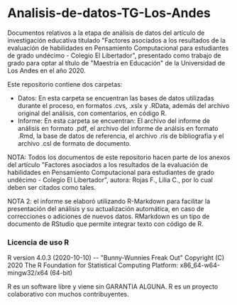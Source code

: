 # Analisis-de-datos-TG-Los-Andes
Documentos relativos a la etapa de análisis de datos del artículo de investigación educativa titulado "Factores asociados a los resultados de la evaluación de habilidades en Pensamiento Computacional para estudiantes de grado undécimo - Colegio El Libertador", presentado como trabajo de grado para optar al título de "Maestría en Educación" de la Universidad de Los Andes en el año 2020.

Este repositorio contiene dos carpetas:

 - Datos: En esta carpeta se encuentran las bases de datos utilizadas durante el proceso, en formatos .cvs, .xslx y .RData, además del archivo original del análisis, con comentarios, en código R.
 - Informe: En esta carpeta se encuentran: El archivo del informe de análisis en formato .pdf, el archivo del informe de análsis en formato .Rmd, la base de datos de referencia, el archivo .ris de bibliografía y el archivo .csl de formato de documento.

NOTA: Todos los documentos de este repositorio hacen parte de los anexos del artículo "Factores asociados a los resultados de la evaluación de habilidades en Pensamiento Computacional para estudiantes de grado undécimo - Colegio El Libertador", autora: Rojas F., Lilia C.,  por lo cual deben ser citados como tales.

NOTA 2: el informe se elaboró utilizando R-Markdown para facilitar la presentación del análisis y su actualización automática, en caso de correcciones o adiciones de nuevos datos. RMarkdown es un tipo de documento de RStudio que permite integrar texto con código de R.


### Licencia de uso R
R version 4.0.3 (2020-10-10) -- "Bunny-Wunnies Freak Out"
Copyright (C) 2020 The R Foundation for Statistical Computing
Platform: x86_64-w64-mingw32/x64 (64-bit)

R es un software libre y viene sin GARANTIA ALGUNA.
R es un proyecto colaborativo con muchos contribuyentes.
